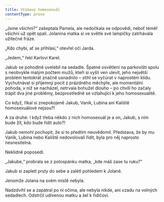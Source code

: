 ```yaml
---
title: Všímavý homosexuál
contentType: prose
---
```


„Jsme všichni?“ zašeptala Pamela, ale nedočkala se odpovědi, neboť téměř všichni už opět spali. Jolanina matka si ve světle své lampičky zatrhávala užitečné fráze.

  

„Kdo chybí, ať se přihlásí,“ otevřel oči Jarda.

„Jedem,“ řekl Karlovi Karel.

Jakub se pohodlně uvelebil na sedadle. Špatné osvětlení na parkovišti spolu s neobvykle malým počtem mužů, kteří si vyšli ven ulevit, jeho největší problém tentokrát značně usnadnilo – stihl se vyčúrat v naprostém klidu. Vychutnával si příjemný pocit z prázdného měchýře, ale momentální pohoda, v níž se nacházel, netrvala bohužel dlouho – po chvíli ho začaly trápit dva jiné problémy, bezprostředně se vztahující k jeho homosexualitě.

Co když, říkal si znepokojeně Jakub, Vaník, Lubina ani Kaliště homosexuálové nejsou?!

A za druhé: I když třeba někdo z nich homosexuál je a on, Jakub, s ním bude žít, kdo bude řídit auto?!

Jakub nemohl pochopit, že si to předtím neuvědomil. Představa, že by mu Vaník, Lubina nebo Kaliště nedovolovali řídit, byla pro něj naprosto nesnesitelná.

Neklidně poposedl.

„Jakube,“ probrala se z polospánku matka, „kde máš zase tu ruku?“

Jakub si zapletl prsty do sebe a zalétl pohledem k Jolaně.

Jenomže Jolana na svém místě nebyla.

Nadzdvihl se a zapátral po ní očima, ale nebyla nikde, ani vzadu na volných sedadlech. Odstrčil udivenou matku a šel k řidičovi.
